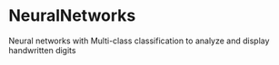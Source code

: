 # NeuralNetworks
Neural networks with Multi-class classification to analyze and display handwritten digits
